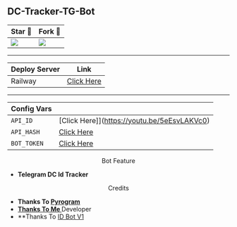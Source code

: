 ## DC-Tracker-TG-Bot

| Star 🌟 | Fork 🍴 | 
| --- | --- |
| <img src="https://img.shields.io/github/stars/PR0FESS0R-99/DC-Tracker-TG-Bot?style=social" /> | <img src="https://img.shields.io/github/forks/PR0FESS0R-99/DC-Tracker-TG-Bot?style=social" /> |


---- 

| Deploy Server | Link |
| --------- | --------- |
| Railway | [Click Here](https://railway.app/new/template?template=https%3A%2F%2Fgithub.com%2FPR0FESS0R-99%2FDC-Tracker-TG-Bot&envs=API_HASH%2CAPI_ID%2CBOT_TOKEN&API_HASHDesc=Your+API+Hash+From+https%3A%2F%2Fyoutu.be%2F5eEsvLAKVc0+or+%40MT_MyTelegramOrg_Bot&API_IDDesc=API_ID+Required+Your+APP+ID+From+https%3A%2F%2Fyoutu.be%2F5eEsvLAKVc0+or+%40MT_MyTelegramOrg_Bot&BOT_TOKENDesc=Your+Bot+Token+From+%40BotFather&referralCode=MoTech) |


----

| Config Vars |  |
| ---------- | ---------- |
| `API_ID` | [Click Here]](https://youtu.be/5eEsvLAKVc0) |
| `API_HASH` | [Click Here ](https://youtu.be/5eEsvLAKVc0) |
| `BOT_TOKEN` | [Click Here](https://youtu.be/cB4UduCcNWs) |

<p align="center">
Bot Feature
</p>

* **Telegram DC Id Tracker**

<p align="center">
Credits
</p>

* **Thanks To [Pyrogram](https://docs.pyrogram.org/)**
* **[Thanks To Me ](https://github.com/PR0FESS0R-99)** Developer
* **Thanks To [ID Bot V1](https://github.com/PR0FESS0R-99/ID-Bot-V1)

